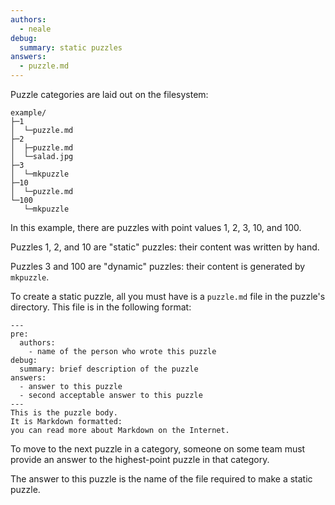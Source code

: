 ```yaml
---
authors: 
  - neale
debug:
  summary: static puzzles
answers: 
  - puzzle.md
---
```

Puzzle categories are laid out on the filesystem:

    example/
    ├─1
    │  └─puzzle.md
    ├─2
    │  ├─puzzle.md
    │  └─salad.jpg
    ├─3
    │  └─mkpuzzle
    ├─10
    │  └─puzzle.md
    └─100
       └─mkpuzzle

In this example,
there are puzzles with point values 1, 2, 3, 10, and 100.

Puzzles 1, 2, and 10 are "static" puzzles:
their content was written by hand.

Puzzles 3 and 100 are "dynamic" puzzles:
their content is generated by `mkpuzzle`.

To create a static puzzle, all you must have is a
`puzzle.md` file in the puzzle's directory.
This file is in the following format:

    ---
    pre:
      authors:
        - name of the person who wrote this puzzle
    debug:
      summary: brief description of the puzzle
    answers: 
      - answer to this puzzle
      - second acceptable answer to this puzzle
    ---
    This is the puzzle body.
    It is Markdown formatted:
    you can read more about Markdown on the Internet.

To move to the next puzzle in a category,
someone on some team must provide an answer to the highest-point puzzle in that category.

The answer to this puzzle is the name of the file required to make a static puzzle.
